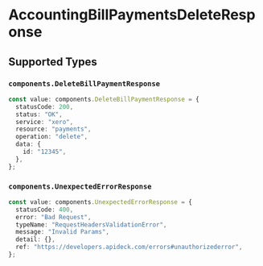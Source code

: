 # AccountingBillPaymentsDeleteResponse


## Supported Types

### `components.DeleteBillPaymentResponse`

```typescript
const value: components.DeleteBillPaymentResponse = {
  statusCode: 200,
  status: "OK",
  service: "xero",
  resource: "payments",
  operation: "delete",
  data: {
    id: "12345",
  },
};
```

### `components.UnexpectedErrorResponse`

```typescript
const value: components.UnexpectedErrorResponse = {
  statusCode: 400,
  error: "Bad Request",
  typeName: "RequestHeadersValidationError",
  message: "Invalid Params",
  detail: {},
  ref: "https://developers.apideck.com/errors#unauthorizederror",
};
```

